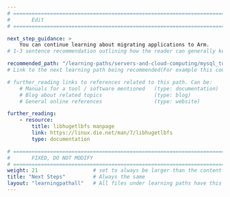 ```yaml
---
# ================================================================================
#       Edit
# ================================================================================

next_step_guidance: >
    You can continue learning about migrating applications to Arm. 
# 1-3 sentence recommendation outlining how the reader can generally keep learning about these topics, and a specific explanation of why the next step is being recommended.

recommended_path: "/learning-paths/servers-and-cloud-computing/mysql_tune/"
# Link to the next learning path being recommended(For example this could be /learning-paths/servers-and-cloud-computing/mongodb).

# further_reading links to references related to this path. Can be:
    # Manuals for a tool / software mentioned   (type: documentation)
    # Blog about related topics                 (type: blog)
    # General online references                 (type: website) 

further_reading:
    - resource:
        title: libhugetlbfs manpage
        link: https://linux.die.net/man/7/libhugetlbfs
        type: documentation

# ================================================================================
#       FIXED, DO NOT MODIFY
# ================================================================================
weight: 21                  # set to always be larger than the content in this path, and one more than 'review'
title: "Next Steps"         # Always the same
layout: "learningpathall"   # All files under learning paths have this same wrapper
---
```

